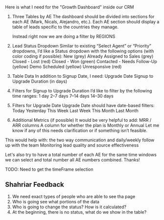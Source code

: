 Here is what I need for the "Growth Dashboard" inside our CRM

1. Three Tables by AE
   The dashboard should be divided into sections for each AE (Mark, Nicals, Alejandro, etc.).
   Each AE section should display a table of leads specific to the countries they manage.

   Instead right now we are doing a filter by REGIONS
2. Lead Status Dropdown
   Similar to existing “Select Agent” or “Priority” dropdowns, I’d like a Status dropdown with the following options (with color coding if possible):
   New (grey)
   Already Assigned to Sales (grey)
   Closed - Lost (red)
   Closed - Won (green)
   Contacted - Needs Follow-Up (yellow)
   Demo Scheduled (yellow)
   Unresponsive (red)
3. Table Data
   In addition to Signup Date, I need:
   Upgrade Date
   Signup to Upgrade Duration (in days)
4. Filters for Signup to Upgrade Duration
   I’d like to filter by the following time ranges:
   1 day
   2–7 days
   7–14 days
   14–30 days
5. Filters for Upgrade Date
   Upgrade Date should have date-based filters:
   Today
   Yesterday
   This Week
   Last Week
   This Month
   Last Month
6. Additional Metrics (if possible)
   It would be very helpful to add:
   MRR / ARR columns
   A column for whether the plan is Monthly or Annual
   Let me know if any of this needs clarification or if something isn’t feasible.

This would help with:
the two way communication and daily/weekly follow up with the team
Monitoring lead quality and source effectiveness

Let's also try to have a total number of each AE for the same time windows we can select and total number all AE numbers combined.
Thanks!



TODO: Need to get the timeFrame selection




## Shahriar Feedback

1. We need exact types of people who are able to see tha page
2. Who is going see what portions of the data
3. Who is going to change the status? How is it calculated?
4. At the beginning, there is no status, what do we show in the table?

